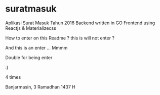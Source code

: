 # suratmasuk
Aplikasi Surat Masuk Tahun 2016
Backend written in GO
Frontend using Reactjs & Materializecss

How to enter on this Readme ?
this is will not enter ?

And this is an enter ... 
Mmmm

Double <enter> for being enter

:)



4 times <enter>

Banjarmasin, 3 Ramadhan 1437 H
